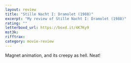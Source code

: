 ```yaml
---
layout: review
title: "Stille Nacht I: Dramolet (1988)"
excerpt: "My review of Stille Nacht I: Dramolet (1988)"
rating: ""
letterboxd_url: https://boxd.it/4K7Ky9
mst3k:
rifftrax:
category: movie-review
---
```


Magnet animation, and its creepy as hell. Neat!
